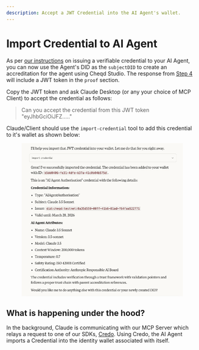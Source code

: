 ```yaml
---
description: Accept a JWT Credential into the AI Agent's wallet.
---
```


# Import Credential to AI Agent

As per [our instructions](../setup/issue-credential.md) on issuing a verifiable credential to your AI Agent, you can now use the Agent's DID as the `subjectDID` to create an accreditation for the agent using Cheqd Studio. The response from [Step 4](../setup/issue-credential.md#step-4-issue-verifiable-credential-to-ai-agent) will include a JWT token in the `proof` section.

Copy the JWT token and ask Claude Desktop (or any your choice of MCP Client) to accept the credential as follows:

> Can you accept the credential from this JWT token "eyJhbGciOiJFZ....."

Claude/Client should use the `import-credential` tool to add this credential to it's wallet as shown below:

<figure><img src="../../../../.gitbook/assets/Screenshot 2025-05-01 at 16.39.07.png" alt=""><figcaption></figcaption></figure>

## What is happening under the hood?

In the background, Claude is communicating with our MCP Server which relays a request to one of our SDKs, [Credo](../../../../sdk/credo/). Using Credo, the AI Agent imports a Credential into the identity wallet associated with itself.
